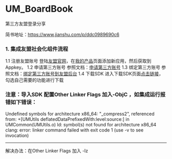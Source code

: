 # UM_BoardBook
第三方友盟登录分享

简书地址：https://www.jianshu.com/p/ddc0989690c6

### 1.  集成友盟社会化组件流程
1.1  注册友盟账号
登陆[友盟官网](http://www.umeng.com)，在[我的产品](http://mobile.umeng.com/apps)页面添加新应用，然后获取到Appkey。
1.2  申请第三方账号
参照文档：[申请第三方账号](http://dev.umeng.com/social/ios/operation#2)
1.3  绑定第三方账号
参照文档：[绑定第三方账号到友盟后台](http://dev.umeng.com/social/ios/operation#3)
1.4  下载SDK
进入下载SDK页面[点击链接](https://developer.umeng.com/sdk/ios)，勾选自己需要的功能进行下载

### 注意：导入SDK 配置Other Linker Flags 加入-ObjC ，如集成运行报错如下错误：
Undefined symbols for architecture x86_64:
"_compress2", referenced from:
+[UMUtils deflatedDataPrefixedWith:level:source:] in UMCommon(UMUtils.o)
ld: symbol(s) not found for architecture x86_64
clang: error: linker command failed with exit code 1 (use -v to see invocation)
<hr> 解决办法：在Other Linker Flags 加入 -lz


